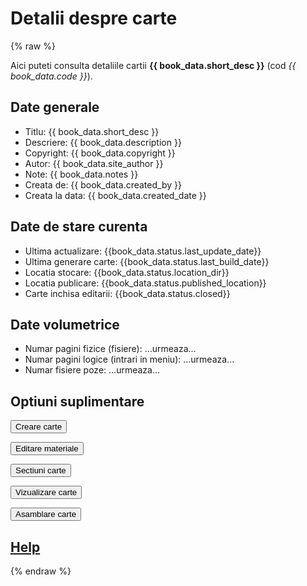 
# Detalii despre carte

{% raw %}

Aici puteti consulta detaliile cartii **{{ book_data.short_desc }}** (cod *{{ book_data.code }}*).


## Date generale

* Titlu: {{ book_data.short_desc }}
* Descriere: {{ book_data.description }}
* Copyright: {{ book_data.copyright }}
* Autor: {{ book_data.site_author }}
* Note: {{ book_data.notes }}
* Creata de: {{ book_data.created_by }}
* Creata la data: {{ book_data.created_date }}

## Date de stare curenta

* Ultima actualizare: {{book_data.status.last_update_date}}
* Ultima generare carte: {{book_data.status.last_build_date}}
* Locatia stocare: {{book_data.status.location_dir}}
* Locatia publicare: {{book_data.status.published_location}}
* Carte inchisa editarii: {{book_data.status.closed}}

## Date volumetrice

* Numar pagini fizice (fisiere): ...urmeaza... 
* Numar pagini logice (intrari in meniu): ...urmeaza...
* Numar fisiere poze: ...urmeaza...


## Optiuni suplimentare

<!-- {% include './local-page.css' %} -->

<a href="/booklab/api/newb/"><button>Creare carte</button></a>

<a href="/booklab/api/edtb/?code={{ book_data.code }}"><button>Editare materiale</button></a>

<a href="/booklab/api/orgm/?code={{ book_data.code }}"><button>Sectiuni carte</button></a>

<a href="/booklab/api/prvb/?code={{ book_data.code }}"><button>Vizualizare carte</button></a>

<a href="/booklab/api/dplb/?code={{ book_data.code }}"><button>Asamblare carte</button></a>


## [Help](../help/880.30-BSTATUS_usage.md)



{% endraw %}


